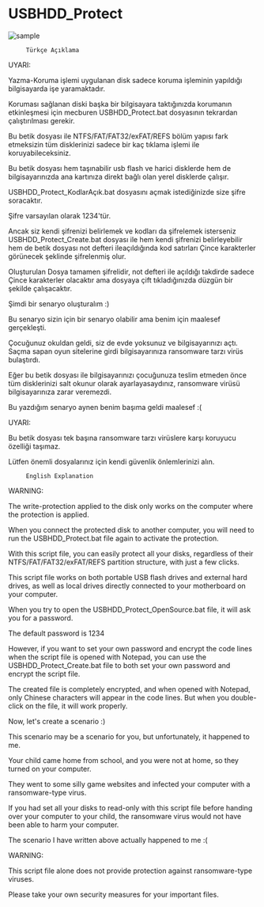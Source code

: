# USBHDD_Protect

![sample](https://github.com/abdullah-erturk/USBHDD_Protect/blob/main/TR/preview.jpg)

         Türkçe Açıklama

UYARI:

Yazma-Koruma işlemi uygulanan disk sadece koruma işleminin yapıldığı bilgisayarda işe yaramaktadır. 

Koruması sağlanan diski başka bir bilgisayara taktığınızda korumanın etkinleşmesi için mecburen USBHDD_Protect.bat dosyasının tekrardan çalıştırılması gerekir.

Bu betik dosyası ile NTFS/FAT/FAT32/exFAT/REFS bölüm yapısı fark etmeksizin tüm disklerinizi sadece bir kaç tıklama işlemi ile koruyabileceksiniz.

Bu betik dosyası hem taşınabilir usb flash ve harici disklerde hem de bilgisayarınızda ana kartınıza direkt bağlı olan yerel disklerde çalışır.

USBHDD_Protect_KodlarAçık.bat dosyasını açmak istediğinizde size şifre soracaktır.

Şifre varsayılan olarak 1234'tür. 

Ancak siz kendi şifrenizi belirlemek ve kodları da şifrelemek isterseniz USBHDD_Protect_Create.bat dosyası ile hem kendi şifrenizi belirleyebilir hem de betik dosyası not defteri ileaçıldığında kod satırları Çince karakterler görünecek şeklinde şifrelenmiş olur.

Oluşturulan Dosya tamamen şifrelidir, not defteri ile açıldığı takdirde sadece Çince karakterler olacaktır ama dosyaya çift tıkladığınızda düzgün bir şekilde çalışacaktır.

Şimdi bir senaryo oluşturalım :)

Bu senaryo sizin için bir senaryo olabilir ama benim için maalesef gerçekleşti.

Çocuğunuz okuldan geldi, siz de evde yoksunuz ve bilgisayarınızı açtı. Saçma sapan oyun sitelerine girdi bilgisayarınıza ransomware tarzı virüs bulaştırdı.

Eğer bu betik dosyası ile bilgisayarınızı çocuğunuza teslim etmeden önce tüm disklerinizi salt okunur olarak ayarlayasaydınız, ransomware virüsü bilgisayarınıza zarar veremezdi.

Bu yazdığım senaryo aynen benim başıma geldi maalesef :( 

UYARI:

Bu betik dosyası tek başına ransomware tarzı virüslere karşı koruyucu özelliği taşımaz. 

Lütfen önemli dosyalarınız için kendi güvenlik önlemlerinizi alın.		 
		 
		 
		 
         English Explanation
		 

WARNING:

The write-protection applied to the disk only works on the computer where the protection is applied. 

When you connect the protected disk to another computer, you will need to run the USBHDD_Protect.bat file again to activate the protection.

With this script file, you can easily protect all your disks, regardless of their NTFS/FAT/FAT32/exFAT/REFS partition structure, with just a few clicks.

This script file works on both portable USB flash drives and external hard drives, as well as local drives directly connected to your motherboard on your computer.

When you try to open the USBHDD_Protect_OpenSource.bat file, it will ask you for a password.

The default password is 1234 

However, if you want to set your own password and encrypt the code lines when the script file is opened with Notepad, you can use the USBHDD_Protect_Create.bat file to both set your own password and encrypt the script file.

The created file is completely encrypted, and when opened with Notepad, only Chinese characters will appear in the code lines. But when you double-click on the file, it will work properly.

Now, let's create a scenario :)

This scenario may be a scenario for you, but unfortunately, it happened to me.

Your child came home from school, and you were not at home, so they turned on your computer. 

They went to some silly game websites and infected your computer with a ransomware-type virus.

If you had set all your disks to read-only with this script file before handing over your computer to your child, the ransomware virus would not have been able to harm your computer.

The scenario I have written above actually happened to me :( 

WARNING:

This script file alone does not provide protection against ransomware-type viruses. 

Please take your own security measures for your important files.

